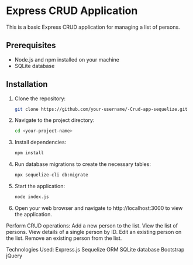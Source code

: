 # Express CRUD Application

This is a basic Express CRUD application for managing a list of persons.

## Prerequisites

- Node.js and npm installed on your machine
- SQLite database

## Installation

1. Clone the repository:

   ```bash
   git clone https://github.com/your-username/-Crud-app-sequelize.git

2. Navigate to the project directory:

   ```bash
   cd <your-project-name>

3. Install dependencies:

   ```bash
   npm install

4. Run database migrations to create the necessary tables:

   ```bash
   npx sequelize-cli db:migrate

5. Start the application:

   ```bash
   node index.js

6. Open your web browser and navigate to http://localhost:3000 to view the application.

Perform CRUD operations:
  Add a new person to the list.
  View the list of persons.
  View details of a single person by ID.
  Edit an existing person on the list.
  Remove an existing person from the list.
  
Technologies Used:
  Express.js
  Sequelize ORM
  SQLite database
  Bootstrap
  jQuery

